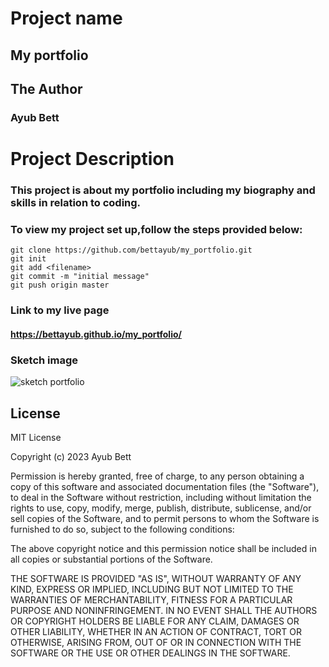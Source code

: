 # Project name
## My portfolio

## The Author
### Ayub Bett

# Project Description
### This project is about my portfolio including my biography and skills in relation to coding.

### To view my project set up,follow the steps provided below:

```
git clone https://github.com/bettayub/my_portfolio.git
git init
git add <filename>
git commit -m "initial message"
git push origin master

```
### Link to my live page

#### https://bettayub.github.io/my_portfolio/

### Sketch image

![sketch portfolio](https://user-images.githubusercontent.com/132656282/236682011-b33858c6-6a6d-44d0-b8c3-706edb9ec37b.jpg)

## License
MIT License

Copyright (c) 2023 Ayub Bett

Permission is hereby granted, free of charge, to any person obtaining a copy
of this software and associated documentation files (the "Software"), to deal
in the Software without restriction, including without limitation the rights
to use, copy, modify, merge, publish, distribute, sublicense, and/or sell
copies of the Software, and to permit persons to whom the Software is
furnished to do so, subject to the following conditions:

The above copyright notice and this permission notice shall be included in all
copies or substantial portions of the Software.

THE SOFTWARE IS PROVIDED "AS IS", WITHOUT WARRANTY OF ANY KIND, EXPRESS OR
IMPLIED, INCLUDING BUT NOT LIMITED TO THE WARRANTIES OF MERCHANTABILITY,
FITNESS FOR A PARTICULAR PURPOSE AND NONINFRINGEMENT. IN NO EVENT SHALL THE
AUTHORS OR COPYRIGHT HOLDERS BE LIABLE FOR ANY CLAIM, DAMAGES OR OTHER
LIABILITY, WHETHER IN AN ACTION OF CONTRACT, TORT OR OTHERWISE, ARISING FROM,
OUT OF OR IN CONNECTION WITH THE SOFTWARE OR THE USE OR OTHER DEALINGS IN THE
SOFTWARE.

